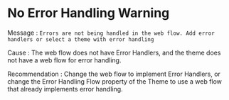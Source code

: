 # No Error Handling Warning

Message
:   `Errors are not being handled in the web flow. Add error handlers or select a theme with error handling`

Cause
:   The web flow does not have Error Handlers, and the theme does not have a web flow for error handling.

Recommendation
:   Change the web flow to implement Error Handlers, or change the Error Handling Flow property of the Theme to use a web flow that already implements error handling.
